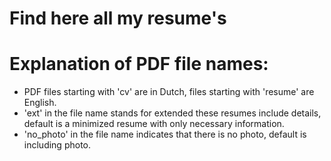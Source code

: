 # Find here all my resume's

# Explanation of PDF file names:
 * PDF files starting with 'cv' are in Dutch, files starting with 'resume' are English.
 * 'ext' in the file name stands for extended these resumes include details, default is a minimized resume with only necessary information.
 * 'no\_photo' in the file name indicates that there is no photo, default is including photo.
